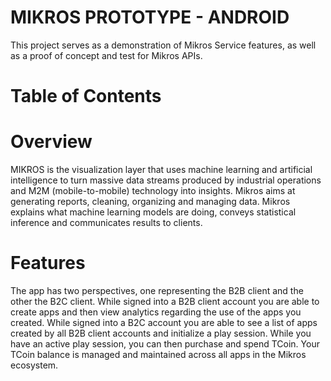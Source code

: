 # **MIKROS PROTOTYPE - ANDROID**
This project serves as a demonstration of Mikros Service features, as well as a proof of concept and test for Mikros APIs.
# Table of Contents

# Overview
MIKROS is the visualization layer that uses machine learning and artificial intelligence to turn massive data streams produced by industrial operations and M2M (mobile-to-mobile) technology into insights. Mikros aims at generating reports, cleaning, organizing and managing data. Mikros explains what machine learning models are doing, conveys statistical inference and communicates results to clients.


# Features
The app has two perspectives, one representing the B2B client and the other the B2C client. While signed into a B2B client account you are able to create apps and then view analytics regarding the use of the apps you created. While signed into a B2C account you are able to see a list of apps created by all B2B client accounts and initialize a play session. While you have an active play session, you can then purchase and spend TCoin. Your TCoin balance is managed and maintained across all apps in the Mikros ecosystem.
